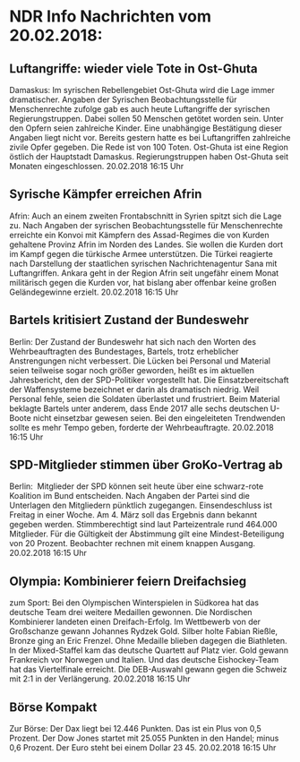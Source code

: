 # NDR Info Nachrichten vom 20.02.2018:


## Luftangriffe: wieder viele Tote in Ost-Ghuta
Damaskus: Im syrischen Rebellengebiet Ost-Ghuta wird die Lage immer dramatischer. Angaben der Syrischen Beobachtungsstelle für Menschenrechte zufolge gab es auch heute Luftangriffe der syrischen Regierungstruppen. Dabei sollen 50 Menschen getötet worden sein. Unter den Opfern seien zahlreiche Kinder. Eine unabhängige Bestätigung dieser Angaben liegt nicht vor. Bereits gestern hatte es bei Luftangriffen zahlreiche zivile Opfer gegeben. Die Rede ist von 100 Toten. Ost-Ghuta ist eine Region östlich der Hauptstadt Damaskus. Regierungstruppen haben Ost-Ghuta seit Monaten eingeschlossen. 20.02.2018 16:15 Uhr 

## Syrische Kämpfer erreichen Afrin
Afrin:	Auch an einem zweiten Frontabschnitt in Syrien spitzt sich die Lage zu. Nach Angaben der syrischen Beobachtungsstelle für Menschenrechte erreichte ein Konvoi mit Kämpfern des Assad-Regimes die von Kurden gehaltene Provinz Afrin im Norden des Landes. Sie wollen die Kurden dort im Kampf gegen die türkische Armee unterstützen. Die Türkei reagierte nach Darstellung der staatlichen syrischen Nachrichtenagentur Sana mit Luftangriffen. Ankara geht in der Region Afrin seit ungefähr einem Monat militärisch gegen die Kurden vor, hat bislang aber offenbar keine großen Geländegewinne erzielt. 20.02.2018 16:15 Uhr 

## Bartels kritisiert Zustand der Bundeswehr
Berlin: Der Zustand der Bundeswehr hat sich nach den Worten des Wehrbeauftragten des Bundestages, Bartels, trotz erheblicher Anstrengungen nicht verbessert. Die Lücken bei Personal und Material seien teilweise sogar noch größer geworden, heißt es im aktuellen Jahresbericht, den der SPD-Politiker vorgestellt hat. Die Einsatzbereitschaft der Waffensysteme bezeichnet er darin als dramatisch niedrig. Weil Personal fehle, seien die Soldaten überlastet und frustriert. Beim Material beklagte Bartels unter anderem, dass Ende 2017 alle sechs deutschen U-Boote nicht einsetzbar gewesen seien. Bei den eingeleiteten Trendwenden sollte es mehr Tempo geben, forderte der Wehrbeauftragte. 20.02.2018 16:15 Uhr 

## SPD-Mitglieder stimmen über GroKo-Vertrag ab
Berlin:      Mitglieder der SPD können seit heute über eine schwarz-rote Koalition im Bund entscheiden. Nach Angaben der Partei sind die Unterlagen den Mitgliedern pünktlich zugegangen. Einsendeschluss ist Freitag in einer Woche. Am 4. März soll das Ergebnis dann bekannt gegeben werden. Stimmberechtigt sind laut Parteizentrale rund 464.000 Mitglieder. Für die Gültigkeit der Abstimmung gilt eine Mindest-Beteiligung von 20 Prozent. Beobachter rechnen mit einem knappen Ausgang. 20.02.2018 16:15 Uhr 

## Olympia: Kombinierer feiern Dreifachsieg
zum Sport: Bei den Olympischen Winterspielen in Südkorea hat das deutsche Team drei weitere Medaillen gewonnen. Die Nordischen Kombinierer landeten einen Dreifach-Erfolg. Im Wettbewerb von der Großschanze gewann Johannes Rydzek Gold. Silber holte Fabian Rießle, Bronze ging an Eric Frenzel. Ohne Medaille blieben dagegen die Biathleten. In der Mixed-Staffel kam das deutsche Quartett auf Platz vier. Gold gewann Frankreich vor Norwegen und Italien. Und das deutsche Eishockey-Team hat das Viertelfinale erreicht. Die DEB-Auswahl gewann gegen die Schweiz mit 2:1 in der Verlängerung. 20.02.2018 16:15 Uhr 

## Börse Kompakt
Zur Börse: Der Dax liegt bei 12.446 Punkten. Das ist ein Plus  von 0,5 Prozent. Der Dow Jones startet mit 25.055 Punkten in den Handel; minus 0,6 Prozent. Der Euro steht bei einem Dollar  23 45. 20.02.2018 16:15 Uhr 
